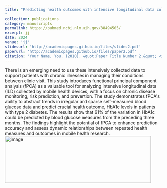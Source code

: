 ```yaml
---
title: "Predicting health outcomes with intensive longitudinal data collected by mobile health devices: a functional principal component regression approach.<img width="468" height="23" alt="image" src="https://github.com/user-attachments/assets/d84bac41-120d-4683-8b4a-5870fa92cbac" />
"
collection: publications
category: manuscripts
permalink: https://pubmed.ncbi.nlm.nih.gov/38494505/
excerpt: jj
date: 2024
venue: 'jj'
slidesurl: 'http://academicpages.github.io/files/slides2.pdf'
paperurl: 'http://academicpages.github.io/files/paper2.pdf'
citation: 'Your Name, You. (2010). &quot;Paper Title Number 2.&quot; <i>Journal 1</i>. 1(2).'
---
```


There is an emerging need to use these intensively collected data to support patients with chronic illnesses in managing their conditions between clinic visit. This study introduces functional principal component analysis (fPCA) as a valuable tool for analyzing intensive longitudinal data (ILD) collected by mobile health devices, with a focus on chronic disease monitoring, risk prediction, and prevention. The study demonstrates fPCA's ability to abstract trends in irregular and sparse self-measured blood glucose data and predict crucial health outcome, HbA1c levels in patients with type 2 diabetes. The results show that 61% of the variation in HbA1c could be predicted by blood glucose measures from the preceding three months. The findings highlight the potential of fPCA to enhance prediction accuracy and assess dynamic relationships between repeated health measures and outcomes in mobile health research.<img width="468" height="150" alt="image" src="https://github.com/user-attachments/assets/9d053b29-d9ec-46f0-a779-73051eb784e0" />
